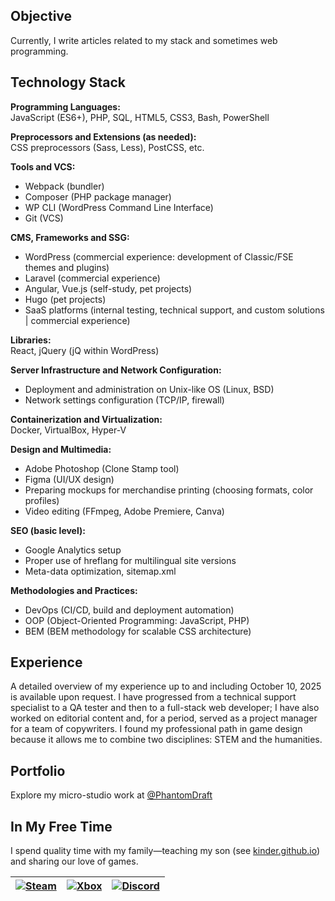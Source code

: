 ## Objective

Currently, I write articles related to my stack and sometimes web programming.

## Technology Stack

**Programming Languages:**   
JavaScript (ES6+), PHP, SQL, HTML5, CSS3, Bash, PowerShell

**Preprocessors and Extensions (as needed):**   
CSS preprocessors (Sass, Less), PostCSS, etc.

**Tools and VCS:**
- Webpack (bundler)
- Composer (PHP package manager)
- WP CLI (WordPress Command Line Interface)
- Git (VCS)

**CMS, Frameworks and SSG:**
- WordPress (commercial experience: development of Classic/FSE themes and plugins)
- Laravel (commercial experience)
- Angular, Vue.js (self-study, pet projects)
- Hugo (pet projects)
- SaaS platforms (internal testing, technical support, and custom solutions | commercial experience)

**Libraries:**   
React, jQuery (jQ within WordPress)

**Server Infrastructure and Network Configuration:**
- Deployment and administration on Unix-like OS (Linux, BSD)
- Network settings configuration (TCP/IP, firewall)

**Containerization and Virtualization:**   
Docker, VirtualBox, Hyper-V

**Design and Multimedia:**
- Adobe Photoshop (Clone Stamp tool)
- Figma (UI/UX design)
- Preparing mockups for merchandise printing (choosing formats, color profiles)
- Video editing (FFmpeg, Adobe Premiere, Canva)

**SEO (basic level):**
- Google Analytics setup
- Proper use of hreflang for multilingual site versions
- Meta-data optimization, sitemap.xml

**Methodologies and Practices:**
- DevOps (CI/CD, build and deployment automation)
- OOP (Object-Oriented Programming: JavaScript, PHP)
- BEM (BEM methodology for scalable CSS architecture)

## Experience

A detailed overview of my experience up to and including October 10, 2025 is available upon request. I have progressed from a technical support specialist to a QA tester and then to a full-stack web developer; I have also worked on editorial content and, for a period, served as a project manager for a team of copywriters. I found my professional path in game design because it allows me to combine two disciplines: STEM and the humanities.

## Portfolio

Explore my micro-studio work at [@PhantomDraft](https://github.com/PhantomDraft)

## In My Free Time

I spend quality time with my family—teaching my son (see [kinder.github.io](https://github.com/PhantomDraft/kinder.github.io)) and sharing our love of games.

| [![Steam](https://img.shields.io/badge/Steam-%231B2838?style=flat&logo=steam&logoColor=white)](https://steamcommunity.com/id/messrs-canon-and-tykhon/) | [![Xbox](https://img.shields.io/badge/Xbox-%231072CE?style=flat&logo=xbox&logoColor=white)](#) | [![Discord](https://img.shields.io/badge/Discord-%235865F2?style=flat&logo=discord&logoColor=white)](https://discord.com/users/pan_canon) |
|:---:|:---:|:---:|
